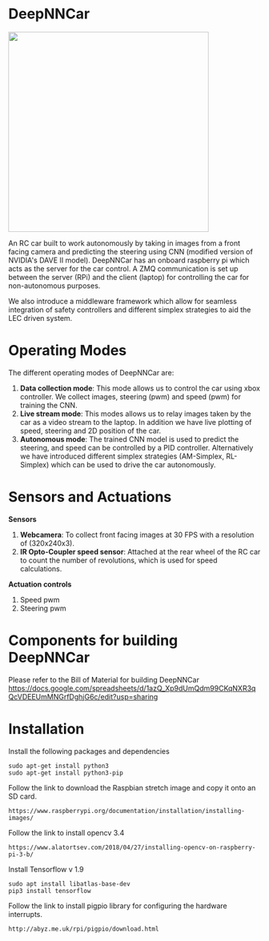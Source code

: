 # DeepNNCar

<img src="https://github.com/scope-lab-vu/deep-nn-car/blob/master/car.png" width="400" height="400">

An RC car built to work autonomously by taking in images from a front facing camera and predicting the steering using CNN (modified version of NVIDIA's DAVE II model). DeepNNCar has an onboard raspberry pi which acts as the server for the car control. A ZMQ communication is set up between the server (RPi) and the client (laptop) for controlling the car for non-autonomous purposes. 

We also introduce a middleware framework which allow for seamless integration of safety controllers and different
simplex strategies to aid the LEC driven system. 

# Operating Modes

The different operating modes of DeepNNCar are:
1) **Data collection mode**: This mode allows us to control the car using xbox controller. We collect images, steering (pwm) and speed (pwm) for training the CNN.
2) **Live stream mode**: This modes allows us to relay images taken by the car as a video stream to the laptop. In addition we have live plotting of speed, steering and 2D position of the car.
3) **Autonomous mode**: The trained CNN model is used to predict the steering, and speed can be controlled by a PID controller. Alternatively we have introduced different simplex strategies (AM-Simplex, RL-Simplex) which can be used to drive the car autonomously.

# Sensors and Actuations

**Sensors**

1) **Webcamera**: To collect front facing images at 30 FPS with a resolution of (320x240x3).
2) **IR Opto-Coupler speed sensor**: Attached at the rear wheel of the RC car to count the number of revolutions, which is used for speed calculations. 

**Actuation controls**

1) Speed pwm
2) Steering pwm

# Components for building DeepNNCar

Please refer to the Bill of Material for building DeepNNCar  https://docs.google.com/spreadsheets/d/1azQ_Xp9dUmQdm99CKqNXR3qQcVDEEUmMNGrfDghjG6c/edit?usp=sharing

# Installation

Install the following packages and dependencies

```
sudo apt-get install python3
sudo apt-get install python3-pip
```

Follow the link to download the Raspbian stretch image and copy it onto an SD card.

```https://www.raspberrypi.org/documentation/installation/installing-images/```

Follow the link to install opencv 3.4 
```
https://www.alatortsev.com/2018/04/27/installing-opencv-on-raspberry-pi-3-b/
```

Install Tensorflow v 1.9
```
sudo apt install libatlas-base-dev
pip3 install tensorflow
```
Follow the link to install pigpio library for configuring the hardware interrupts.
```
http://abyz.me.uk/rpi/pigpio/download.html
```

